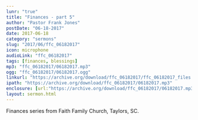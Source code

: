 ```yaml
---
lunr: "true"
title: "Finances - part 5"
author: "Pastor Frank Jones"
postDate: "06-18-2017"
date: 2017-06-18
category: "sermons"
slug: "2017/06/ffc_06182017"
icon: microphone
audioLink: "ffc_06182017"
tags: [finances, blessings]
mp3: "ffc_06182017/06182017.mp3"
ogg: "ffc_06182017/06182017.ogg"
linkurl: "https://archive.org/download/ffc_06182017/ffc_06182017_files.xml"
ipath: "https://archive.org/download/ffc_06182017/06182017.mp3"
enclosure: [url:"https://archive.org/download/ffc_06182017/06182017.mp3"]
layout: sermon.html
---
```


Finances series from Faith Family Church, Taylors, SC.